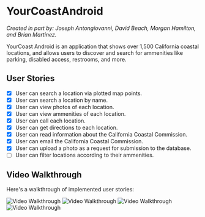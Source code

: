 # YourCoastAndroid
*Created in part by: Joseph Antongiovanni, David Beach, Morgan Hamilton, and Brian Martinez.*

YourCoast Android is an application that shows over 1,500 California coastal locations, and allows users to discover and search for ammenities like parking, disabled access, restrooms, and more.

## User Stories

- [x] User can search a location via plotted map points.
- [x] User can search a location by name.
- [x] User can view photos of each location.
- [x] User can view ammenities of each location.
- [x] User can call each location.
- [x] User can get directions to each location.
- [x] User can read information about the California Coastal Commission.
- [x] User can email the California Coastal Commission.
- [x] User can upload a photo as a request for submission to the database.
- [ ] User can filter locations according to their ammenities.

## Video Walkthrough

Here's a walkthrough of implemented user stories:

<img src='http://g.recordit.co/yqwVeJCxiJ.gif' title='Video Walkthrough' width='' alt='Video Walkthrough' />   
<img src='http://g.recordit.co/OmJiSDCOyF.gif' title='Video Walkthrough' width='' alt='Video Walkthrough' />
<img src='http://g.recordit.co/SLRIEstfH7.gif' title='Video Walkthrough' width='' alt='Video Walkthrough' />   
<img src='http://g.recordit.co/mU1uUGxmC1.gif' title='Video Walkthrough' width='' alt='Video Walkthrough' />
